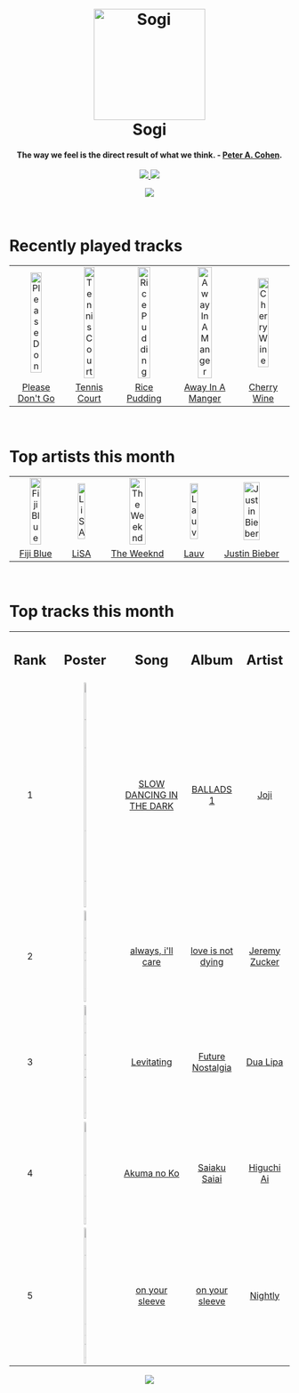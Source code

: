 <h1 align='center'>
  <br>
  <a href='https://www.youtube.com/watch?v=dQw4w9WgXcQ'><img src='https://i.ibb.co/XYSwTqV/kaguya-modified.png' alt='Sogi' width='200'></a>
  <br>
  Sogi
  <br>
</h1>

<h4 align='center'>The way we feel is the direct result of what we think. - <a href='https://duckduckgo.com/?q=Peter+A.+Cohen' target='_blank'>Peter A. Cohen</a>.</h4>

<p align='center'>
  <a href='https://discord.gg/96EA7ENfV9'>
    <img src='https://img.shields.io/discord/775232281954353183?color=blue&label=Discord'>
  </a>
  <a href='https://sxoxgxi.pythonanywhere.com/'><img src='https://img.shields.io/website?down_color=red&down_message=offline&label=Blog&up_color=light%20green&up_message=online&url=https%3A%2F%2Fsxoxgxi.pythonanywhere.com'></a>
</p>
<p status, align='center'>
  <a href='https://open.spotify.com/user/317777c47jvjnq6zzzwbijw6gbmi'>
    <img src='https://img.shields.io/badge/Sogi-Offline-&?style=social&logo=spotify'>
  </a>
</p status>
<!------ RECENTLY PLAYED ------>

<p recentlyplayed, float='left'>
  <br>
  <h1>Recently played tracks</h1>
  <p></p>
  <table style='width:100%'>
    <tr align='center'>
      <td><img class='artists' src='https://images.weserv.nl/?mask=circle&url=https://i.scdn.co/image/ab67616d0000b273c391839c67384bc3ac53efdd' alt='Please Don't Go' style='width:50%'>
      </td>
      <td><img class='artists' src='https://images.weserv.nl/?mask=circle&url=https://i.scdn.co/image/ab67616d0000b273187331e276c898d39764cc98' alt='Tennis Court' style='width:50%'>
      </td>
      <td><img class='artists' src='https://images.weserv.nl/?mask=circle&url=https://i.scdn.co/image/ab67616d0000b273e1ed65d8b6804124e1ebea8f' alt='Rice Pudding' style='width:50%'>
      </td>
      <td><img class='artists' src='https://images.weserv.nl/?mask=circle&url=https://i.scdn.co/image/ab67616d0000b273c798254ac294f96f42c16c85' alt='Away In A Manger' style='width:50%'>
      </td>
      <td><img class='artists' src='https://images.weserv.nl/?mask=circle&url=https://i.scdn.co/image/ab67616d0000b273136ef277a0791089f46628bb' alt='Cherry Wine' style='width:50%'>
      </td>
    </tr>
    <tr align='center'>
      <td>
      <a href='https://open.spotify.com/track/2F1JKudrXiT3pUwrq6Tu3l'>Please Don't Go</a>
      </td>
      <td>
      <a href='https://open.spotify.com/track/74fpNVAJrKGQuqHETi4WSt'>Tennis Court</a>
      </td>
      <td>
      <a href='https://open.spotify.com/track/1awK3acbaXI4Wu9BG5giND'>Rice Pudding</a>
      </td>
      <td>
      <a href='https://open.spotify.com/track/1nWh8VXU1s1f75NOymACFg'>Away In A Manger</a>
      </td>
      <td>
      <a href='https://open.spotify.com/track/5o5WaO9pzPhXSGIrTIYVce'>Cherry Wine</a>
      </td>
    </tr>
  </table>
</p recentlyplayed>
<!------ .RECENTLY PLAYED ------>
<!------ TOP ARTISTS ------>

<p topartists, float='left'>
  <br>
  <h1>Top artists this month</h1>
  <p></p>
  <table style='width:100%'>
    <tr align='center'>
      <td><img class='artists' src='https://images.weserv.nl/?mask=circle&url=https://i.scdn.co/image/ab6761610000e5eba6391644f3fd2f9136b2ac49' alt='Fiji Blue' style='width:50%'>
      </td>
      <td><img class='artists' src='https://images.weserv.nl/?mask=circle&url=https://i.scdn.co/image/ab6761610000e5ebd30f119ef77a0252e17207cf' alt='LiSA' style='width:50%'>
      </td>
      <td><img class='artists' src='https://images.weserv.nl/?mask=circle&url=https://i.scdn.co/image/ab6761610000e5ebb5f9e28219c169fd4b9e8379' alt='The Weeknd' style='width:50%'>
      </td>
      <td><img class='artists' src='https://images.weserv.nl/?mask=circle&url=https://i.scdn.co/image/ab6761610000e5eb5af53f295e6c42529fbd0873' alt='Lauv' style='width:50%'>
      </td>
      <td><img class='artists' src='https://images.weserv.nl/?mask=circle&url=https://i.scdn.co/image/ab6761610000e5eb8ae7f2aaa9817a704a87ea36' alt='Justin Bieber' style='width:50%'>
      </td>
    </tr>
    <tr align='center'>
      <td>
      <a href='https://open.spotify.com/artist/1e7K8jD3wRuQfnwDAOeGqe'>Fiji Blue</a>
      </td>
      <td>
      <a href='https://open.spotify.com/artist/0blbVefuxOGltDBa00dspv'>LiSA</a>
      </td>
      <td>
      <a href='https://open.spotify.com/artist/1Xyo4u8uXC1ZmMpatF05PJ'>The Weeknd</a>
      </td>
      <td>
      <a href='https://open.spotify.com/artist/5JZ7CnR6gTvEMKX4g70Amv'>Lauv</a>
      </td>
      <td>
      <a href='https://open.spotify.com/artist/1uNFoZAHBGtllmzznpCI3s'>Justin Bieber</a>
      </td>
    </tr>
  </table>
</p topartists>
<!------ .TOP ARTISTS ------>

<!------ TOP SONGS ------>

<p topsongs, float='left' >
  <br>
  <h1>Top tracks this month</h1>
  <p></p>
  <table style='width:100%'>
    <tr align='center'>
      <td>
      <h2>Rank</h2>
      </td>
      <td>
      <h2>Poster</h2>
      </td>
      <td>
      <h2>Song</h2>
      </td>
      <td>
      <h2>Album</h2>
      </td>
      <td>
      <h2>Artist</h2>
      </td>
    </tr>
    <tr align='center'>
      <td>
      1
      </td>
      <td><img class='artists' src='https://images.weserv.nl/?mask=circle&url=https://i.scdn.co/image/ab67616d0000b27360ba1d6104d0475c7555a6b2' alt='SLOW DANCING IN THE DARK' style='width:10%'>
      </td>
      <td>
      <a href='https://open.spotify.com/track/0rKtyWc8bvkriBthvHKY8d'>SLOW DANCING IN THE DARK</a>
      </td>
      <td>
      <a href='https://open.spotify.com/album/34GQP3dILpyCN018y2k61L'>BALLADS 1</a>
      </td>
      <td>
      <a href='https://open.spotify.com/artist/3MZsBdqDrRTJihTHQrO6Dq'>Joji</a>
      </td>
    </tr>
    <tr align='center'>
      <td>
      2
      </td>
      <td><img class='artists' src='https://images.weserv.nl/?mask=circle&url=https://i.scdn.co/image/ab67616d0000b27379607801145a93a55ae17e70' alt='always, i'll care' style='width:10%'>
      </td>
      <td>
      <a href='https://open.spotify.com/track/0rbKrBvZUYY9GN9l057BuY'>always, i'll care</a>
      </td>
      <td>
      <a href='https://open.spotify.com/album/5mkf4N44kdEwYgaOk3hRLF'>love is not dying</a>
      </td>
      <td>
      <a href='https://open.spotify.com/artist/3gIRvgZssIb9aiirIg0nI3'>Jeremy Zucker</a>
      </td>
    </tr>
    <tr align='center'>
      <td>
      3
      </td>
      <td><img class='artists' src='https://images.weserv.nl/?mask=circle&url=https://i.scdn.co/image/ab67616d0000b273bd26ede1ae69327010d49946' alt='Levitating' style='width:10%'>
      </td>
      <td>
      <a href='https://open.spotify.com/track/39LLxExYz6ewLAcYrzQQyP'>Levitating</a>
      </td>
      <td>
      <a href='https://open.spotify.com/album/7fJJK56U9fHixgO0HQkhtI'>Future Nostalgia</a>
      </td>
      <td>
      <a href='https://open.spotify.com/artist/6M2wZ9GZgrQXHCFfjv46we'>Dua Lipa</a>
      </td>
    </tr>
    <tr align='center'>
      <td>
      4
      </td>
      <td><img class='artists' src='https://images.weserv.nl/?mask=circle&url=https://i.scdn.co/image/ab67616d0000b2738fcd1d374b2a800ae288a487' alt='Akuma no Ko' style='width:10%'>
      </td>
      <td>
      <a href='https://open.spotify.com/track/4pw7EuK2WTWGHI51jCKuGJ'>Akuma no Ko</a>
      </td>
      <td>
      <a href='https://open.spotify.com/album/2CtsgdSCPlWeIdcdk2m2iQ'>Saiaku Saiai</a>
      </td>
      <td>
      <a href='https://open.spotify.com/artist/4GxWcui9BlMJH9VOOK5wav'>Higuchi Ai</a>
      </td>
    </tr>
    <tr align='center'>
      <td>
      5
      </td>
      <td><img class='artists' src='https://images.weserv.nl/?mask=circle&url=https://i.scdn.co/image/ab67616d0000b27318871e29a5062e75ef624f42' alt='on your sleeve' style='width:10%'>
      </td>
      <td>
      <a href='https://open.spotify.com/track/74Wuce0fRD4RyGAhwAQieR'>on your sleeve</a>
      </td>
      <td>
      <a href='https://open.spotify.com/album/5UXkBKl5X96Ljo6DiQ6Ijd'>on your sleeve</a>
      </td>
      <td>
      <a href='https://open.spotify.com/artist/3qDMrpZHtZEtVl5i1l7hP3'>Nightly</a>
      </td>
    </tr>
  </table>
</p topsongs>
<!------ .TOP SONGS ------>
<p align='center'>
  <img src='https://profile-counter.glitch.me/sxoxgxi/count.svg'>
</p>
